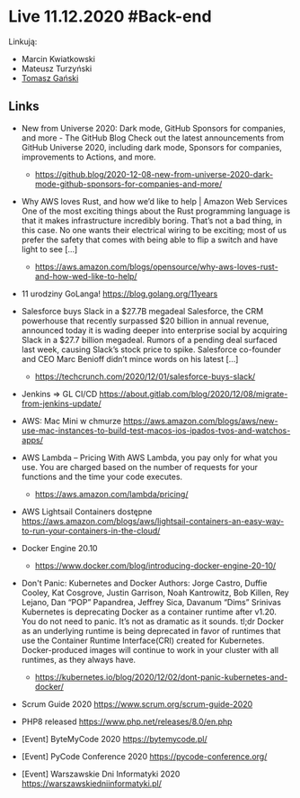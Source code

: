 # Live 11.12.2020 #Back-end

Linkują:

- Marcin Kwiatkowski
- Mateusz Turzyński
- [Tomasz Gański](https://www.linkedin.com/in/tomaszganski)

## Links

- New from Universe 2020: Dark mode, GitHub Sponsors for companies, and more - The GitHub Blog
  Check out the latest announcements from GitHub Universe 2020, including dark mode, Sponsors for companies, improvements to Actions, and more.

  - https://github.blog/2020-12-08-new-from-universe-2020-dark-mode-github-sponsors-for-companies-and-more/

- Why AWS loves Rust, and how we’d like to help | Amazon Web Services
  One of the most exciting things about the Rust programming language is that it makes infrastructure incredibly boring. That’s not a bad thing, in this case. No one wants their electrical wiring to be exciting; most of us prefer the safety that comes with being able to flip a switch and have light to see […]

  - https://aws.amazon.com/blogs/opensource/why-aws-loves-rust-and-how-wed-like-to-help/

- 11 urodziny GoLanga!
  https://blog.golang.org/11years

- Salesforce buys Slack in a $27.7B megadeal
  Salesforce, the CRM powerhouse that recently surpassed $20 billion in annual revenue, announced today it is wading deeper into enterprise social by acquiring Slack in a $27.7 billion megadeal. Rumors of a pending deal surfaced last week, causing Slack’s stock price to spike. Salesforce co-founder and CEO Marc Benioff didn’t mince words on his latest […]

  - https://techcrunch.com/2020/12/01/salesforce-buys-slack/

- Jenkins => GL CI/CD
  https://about.gitlab.com/blog/2020/12/08/migrate-from-jenkins-update/

- AWS: Mac Mini w chmurze
  https://aws.amazon.com/blogs/aws/new-use-mac-instances-to-build-test-macos-ios-ipados-tvos-and-watchos-apps/

- AWS Lambda – Pricing
  With AWS Lambda, you pay only for what you use. You are charged based on the number of requests for your functions and the time your code executes.

  - https://aws.amazon.com/lambda/pricing/

- AWS Lightsail Containers dostępne
  https://aws.amazon.com/blogs/aws/lightsail-containers-an-easy-way-to-run-your-containers-in-the-cloud/

- Docker Engine 20.10

  - https://www.docker.com/blog/introducing-docker-engine-20-10/

- Don't Panic: Kubernetes and Docker
  Authors: Jorge Castro, Duffie Cooley, Kat Cosgrove, Justin Garrison, Noah Kantrowitz, Bob Killen, Rey Lejano, Dan “POP” Papandrea, Jeffrey Sica, Davanum “Dims” Srinivas Kubernetes is deprecating Docker as a container runtime after v1.20. You do not need to panic. It’s not as dramatic as it sounds. tl;dr Docker as an underlying runtime is being deprecated in favor of runtimes that use the Container Runtime Interface(CRI) created for Kubernetes. Docker-produced images will continue to work in your cluster with all runtimes, as they always have.

  - https://kubernetes.io/blog/2020/12/02/dont-panic-kubernetes-and-docker/

- Scrum Guide 2020
  https://www.scrum.org/scrum-guide-2020

- PHP8 released
  https://www.php.net/releases/8.0/en.php

- [Event] ByteMyCode 2020
  https://bytemycode.pl/

- [Event] PyCode Conference 2020
  https://pycode-conference.org/

- [Event] Warszawskie Dni Informatyki 2020
  https://warszawskiedniinformatyki.pl/
